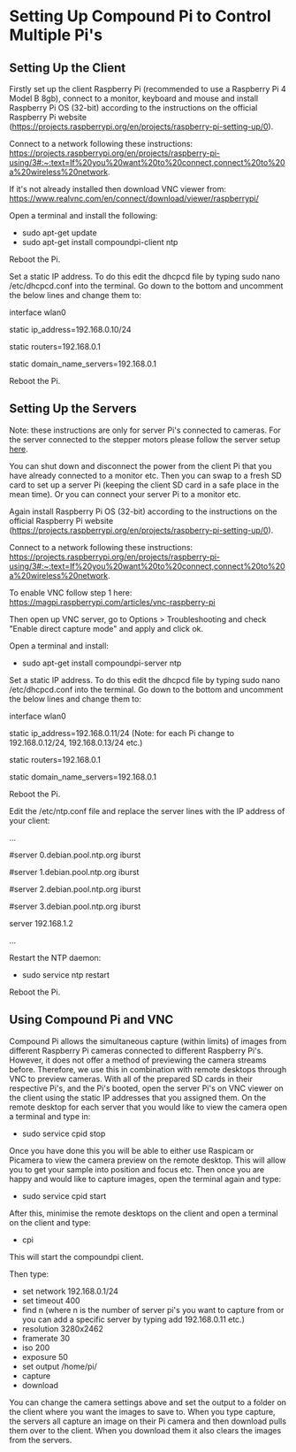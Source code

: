 # Setting Up Compound Pi to Control Multiple Pi's

## Setting Up the Client

Firstly set up the client Raspberry Pi (recommended to use a Raspberry Pi 4 Model B 8gb), connect to a monitor, keyboard and mouse and install Raspberry Pi OS (32-bit) according to the instructions on the official Raspberry Pi website (https://projects.raspberrypi.org/en/projects/raspberry-pi-setting-up/0).

Connect to a network following these instructions: https://projects.raspberrypi.org/en/projects/raspberry-pi-using/3#:~:text=If%20you%20want%20to%20connect,connect%20to%20a%20wireless%20network.

If it's not already installed then download VNC viewer from: https://www.realvnc.com/en/connect/download/viewer/raspberrypi/

Open a terminal and install the following:

* sudo apt-get update
* sudo apt-get install compoundpi-client ntp

Reboot the Pi.

Set a static IP address. To do this edit the dhcpcd file by typing sudo nano /etc/dhcpcd.conf into the terminal. Go down to the bottom and uncomment the below lines and change them to:
	
interface wlan0

static ip_address=192.168.0.10/24 

static routers=192.168.0.1

static domain_name_servers=192.168.0.1

Reboot the Pi.

## Setting Up the Servers

Note: these instructions are only for server Pi's connected to cameras. For the server connected to the stepper motors please follow the server setup [here](https://github.com/NanoBioPhotonics-Strathclyde/M4-MultiModal-Modular-Microscopy/blob/main/Control%20Software/MultiChannelSetup.md).

You can shut down and disconnect the power from the client Pi that you have already connected to a monitor etc. Then you can swap to a fresh SD card to set up a server Pi (keeping the client SD card in a safe place in the mean time). Or you can connect your server Pi to a monitor etc.

Again install Raspberry Pi OS (32-bit) according to the instructions on the official Raspberry Pi website (https://projects.raspberrypi.org/en/projects/raspberry-pi-setting-up/0).

Connect to a network following these instructions: https://projects.raspberrypi.org/en/projects/raspberry-pi-using/3#:~:text=If%20you%20want%20to%20connect,connect%20to%20a%20wireless%20network.

To enable VNC follow step 1 here: https://magpi.raspberrypi.com/articles/vnc-raspberry-pi

Then open up VNC server, go to Options > Troubleshooting and check "Enable direct capture mode" and apply and click ok.

Open a terminal and install:

* sudo apt-get install compoundpi-server ntp

Set a static IP address. To do this edit the dhcpcd file by typing sudo nano /etc/dhcpcd.conf into the terminal. Go down to the bottom and uncomment the below lines and change them to:
	
interface wlan0

static ip_address=192.168.0.11/24         (Note: for each Pi change to 192.168.0.12/24, 192.168.0.13/24 etc.)

static routers=192.168.0.1

static domain_name_servers=192.168.0.1

Reboot the Pi.

Edit the /etc/ntp.conf file and replace the server lines with the IP address of your client:

...

#server 0.debian.pool.ntp.org iburst

#server 1.debian.pool.ntp.org iburst

#server 2.debian.pool.ntp.org iburst

#server 3.debian.pool.ntp.org iburst

server 192.168.1.2

...

Restart the NTP daemon:

* sudo service ntp restart

Reboot the Pi.

## Using Compound Pi and VNC

Compound Pi allows the simultaneous capture (within limits) of images from different Raspberry Pi cameras connected to different Raspberry Pi's. However, it does not offer a method of previewing the camera streams before. Therefore, we use this in combination with remote desktops through VNC to preview cameras. With all of the prepared SD cards in their respective Pi's, and the Pi's booted, open the server Pi's on VNC viewer on the client using the static IP addresses that you assigned them. On the remote desktop for each server that you would like to view the camera open a terminal and type in:

* sudo service cpid stop

Once you have done this you will be able to either use Raspicam or Picamera to view the camera preview on the remote desktop. This will allow you to get your sample into position and focus etc. Then once you are happy and would like to capture images, open the terminal again and type:

* sudo service cpid start

After this, minimise the remote desktops on the client and open a terminal on the client and type:

* cpi

This will start the compoundpi client.

Then type:

* set network 192.168.0.1/24
* set timeout 400
* find n (where n is the number of server pi's you want to capture from or you can add a specific server by typing add 192.168.0.11 etc.)
* resolution 3280x2462
* framerate 30
* iso 200
* exposure 50
* set output /home/pi/
* capture
* download

You can change the camera settings above and set the output to a folder on the client where you want the images to save to. When you type capture, the servers all capture an image on their Pi camera and then download pulls them over to the client. When you download them it also clears the images from the servers.



